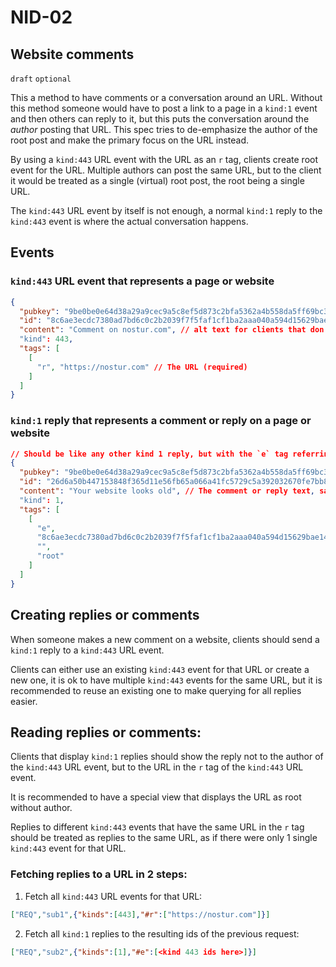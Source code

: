 NID-02
======

Website comments
----------------

`draft` `optional`

This a method to have comments or a conversation around an URL. Without this method someone would have to post a link to a page in a `kind:1` event and then others can reply to it, but this puts the conversation around the *author* posting that URL. This spec tries to de-emphasize the author of the root post and make the primary focus on the URL instead.

By using a `kind:443` URL event with the URL as an `r` tag, clients create root event for the URL. Multiple authors can post the same URL, but to the client it would be treated as a single (virtual) root post, the root being a single URL.

The `kind:443` URL event by itself is not enough, a normal `kind:1` reply to the `kind:443` event is where the actual conversation happens.

## Events

### `kind:443` URL event that represents a page or website
```json
{
  "pubkey": "9be0be0e64d38a29a9cec9a5c8ef5d873c2bfa5362a4b558da5ff69bc3cbb81e",
  "id": "8c6ae3ecdc7380ad7bd6c0c2b2039f7f5faf1cf1ba2aaa040a594d15629bae14",
  "content": "Comment on nostur.com", // alt text for clients that don't support kind:443
  "kind": 443,
  "tags": [
    [
      "r", "https://nostur.com" // The URL (required)
    ]
  ]
}
```

### `kind:1` reply that represents a comment or reply on a page or website
```json
// Should be like any other kind 1 reply, but with the `e` tag referring to the `kind:443` URL event
{
  "pubkey": "9be0be0e64d38a29a9cec9a5c8ef5d873c2bfa5362a4b558da5ff69bc3cbb81e",
  "id": "26d6a50b447153848f365d11e56fb65a066a41fc5729c5a392032670fe7bb812",
  "content": "Your website looks old", // The comment or reply text, same as any normal `kind:1`
  "kind": 1,
  "tags": [
    [
      "e",
      "8c6ae3ecdc7380ad7bd6c0c2b2039f7f5faf1cf1ba2aaa040a594d15629bae14" // id of the `kind:443` URL that is being replied to
      "",
      "root"
    ]
  ]
}
```

## Creating replies or comments

When someone makes a new comment on a website, clients should send a `kind:1` reply to a `kind:443` URL event.

Clients can either use an existing `kind:443` event for that URL or create a new one, it is ok to have multiple `kind:443` events for the same URL, but it is recommended to reuse an existing one to make querying for all replies easier.

## Reading replies or comments:
Clients that display `kind:1` replies should show the reply not to the author of the `kind:443` URL event, but to the URL in the `r` tag of the `kind:443` URL event.

It is recommended to have a special view that displays the URL as root without author.

Replies to different `kind:443` events that have the same URL in the `r` tag should be treated as replies to the same URL, as if there were only 1 single `kind:443` event for that URL.

### Fetching replies to a URL in 2 steps:
1) Fetch all `kind:443` URL events for that URL:
```json
["REQ","sub1",{"kinds":[443],"#r":["https://nostur.com"]}]
```
2) Fetch all `kind:1` replies to the resulting ids of the previous request:
```json
["REQ","sub2",{"kinds":[1],"#e":[<kind 443 ids here>]}]
```




